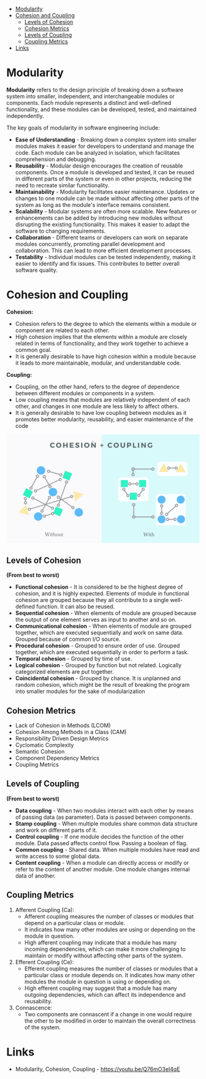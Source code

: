 - [Modularity](#modularity)
- [Cohesion and Coupling](#cohesion-and-coupling)
  - [Levels of Cohesion](#levels-of-cohesion)
  - [Cohesion Metrics](#cohesion-metrics)
  - [Levels of Coupling](#levels-of-coupling)
  - [Coupling Metrics](#coupling-metrics)
- [Links](#links)

# Modularity

**Modularity** refers to the design principle of breaking down a software system into smaller, independent, and interchangeable modules or components. Each module represents a distinct and well-defined functionality, and these modules can be developed, tested, and maintained independently.

The key goals of modularity in software engineering include:

* **Ease of Understanding** - Breaking down a complex system into smaller modules makes it easier for developers to understand and manage the code. Each module can be analyzed in isolation, which facilitates comprehension and debugging.
* **Reusability** - Modular design encourages the creation of reusable components. Once a module is developed and tested, it can be reused in different parts of the system or even in other projects, reducing the need to recreate similar functionality.
* **Maintainability** - Modularity facilitates easier maintenance. Updates or changes to one module can be made without affecting other parts of the system as long as the module's interface remains consistent.
* **Scalability** - Modular systems are often more scalable. New features or enhancements can be added by introducing new modules without disrupting the existing functionality. This makes it easier to adapt the software to changing requirements.
* **Collaboration** - Different teams or developers can work on separate modules concurrently, promoting parallel development and
collaboration. This can lead to more efficient development processes.
* **Testability** - Individual modules can be tested independently, making it easier to identify and fix issues. This contributes to better overall software quality.

# Cohesion and Coupling

**Cohesion:**
* Cohesion refers to the degree to which the elements within a module or component are related to each other.
* High cohesion implies that the elements within a module are closely related in terms of functionality, and they work together to achieve a common goal.
* It is generally desirable to have high cohesion within a module because it leads to more maintainable, modular, and understandable code.

**Coupling:**
* Coupling, on the other hand, refers to the degree of dependence between different modules or components in a system.
* Low coupling means that modules are relatively independent of each other, and changes in one module are less likely to affect others.
* It is generally desirable to have low coupling between modules as it promotes better modularity, reusability, and easier maintenance of the code

![Cohesion + Coupling](images/cohesion-plus-coupling.png)

## Levels of Cohesion

**(From best to worst)**

* **Functional cohesion** - It is considered to be the highest degree of cohesion, and it is highly expected. Elements of module in functional cohesion are grouped because they all contribute to a single well-defined function. It can also be reused.
* **Sequential cohesion** - When elements of module are grouped because the output of one element serves as input to another and so on.
* **Communicational cohesion** - When elements of module are grouped together, which are executed sequentially and work on same data. Grouped because of common I/O source.
* **Procedural cohesion** - Grouped to ensure order of use. Grouped together, which are executed sequentially in order to perform a task.
* **Temporal cohesion** - Grouped by time of use.
* **Logical cohesion** - Grouped by function but not related. Logically categorized elements are put together.
* **Coincidental cohesion** - Grouped by chance. It is unplanned and random cohesion, which might be the result of breaking the program into smaller modules for the sake of modularization

## Cohesion Metrics
* Lack of Cohesion in Methods (LCOM)
* Cohesion Among Methods in a Class (CAM)
* Responsibility Driven Design Metrics
* Cyclomatic Complexity
* Semantic Cohesion
* Component Dependency Metrics
* Coupling Metrics

## Levels of Coupling

**(From best to worst)**

* **Data coupling** - When two modules interact with each other by means of passing data (as parameter). Data is passed between components.
* **Stamp coupling** - When multiple modules share common data structure and work on different parts of it.
* **Control coupling** - If one module decides the function of the other module. Data passed affects control flow. Passing a boolean of flag.
* **Common coupling** - Shared data. When multiple modules have read and write access to some global data.
* **Content coupling** - When a module can directly access or modify or refer to the content of another module. One module changes internal data of another.

## Coupling Metrics

1. Afferent Coupling (Ca):
   * Afferent coupling measures the number of classes or modules that depend on a particular class or module.
   * It indicates how many other modules are using or depending on the module in question.
   * High afferent coupling may indicate that a module has many incoming dependencies, which can make it more
challenging to maintain or modify without affecting other parts of the system.
2. Efferent Coupling (Ce):
   * Efferent coupling measures the number of classes or modules that a particular class or module depends on. It indicates how many other modules the module in question is using or depending on.
   * High efferent coupling may suggest that a module has many outgoing dependencies, which can affect its independence and reusability.
3. Connascence:
   * Two components are connascent if a change in one would require the other to be modified in order to maintain the overall correctness of the system.

# Links

- Modularity, Cohesion, Coupling - https://youtu.be/Q76mO3eI4qE
